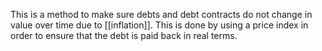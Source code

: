 This is a method to make sure debts and debt contracts do not change in value over time due to [[inflation]]. This is done by using a price index in order to ensure that the debt is paid back in real terms.